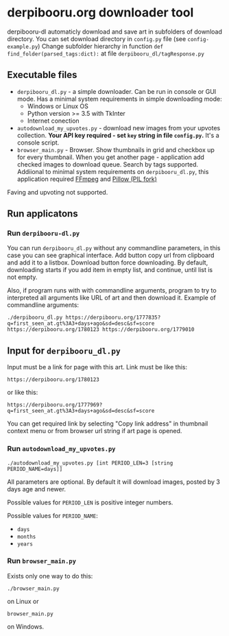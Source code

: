 # derpibooru.org downloader tool

derpibooru-dl automaticly download and save art in subfolders of download directory.
You can set download directory in `config.py` file (see `config-example.py`)
Change subfolder hierarchy in function `def find_folder(parsed_tags:dict):` at file `derpibooru_dl/tagResponse.py`

## Executable files
* `derpibooru_dl.py` - a simple downloader. Can be run in console or GUI mode. Has a minimal system requirements in simple downloading mode:
    * Windows or Linux OS
    * Python version >= 3.5 with TkInter
    * Internet conection
* `autodownload_my_upvotes.py` - download new images from your upvotes collection. <b>Your API key required - set `key` string in file `config.py`.</b> It's a console script. 
* `browser_main.py` - Browser. Show thumbnails in grid and checkbox up for every thumbnail. When you get another page - application add checked images to download queue. Search by tags supported.
Addiional to minimal system requirements on `derpibooru_dl.py`, this application required [FFmpeg](http://ffmpeg.org/) and [Pillow (PIL fork)](https://pypi.org/project/Pillow/)
 
 Faving and upvoting not supported.

## Run applicatons
### Run `derpibooru-dl.py`

You can run `derpibooru_dl.py` without any commandline parameters, in this case you can see graphical interface. Add button copy url from clipboard and add it to a listbox. Download button force downloading. By default, downloading starts if you add item in empty list, and continue, until list is not empty.

Also, if program runs with with commandline arguments, program to try to interpreted all arguments like URL of art and then download it. Example of commandline arguments:
```
./derpibooru_dl.py https://derpibooru.org/1777835?q=first_seen_at.gt%3A3+days+ago&sd=desc&sf=score https://derpibooru.org/1780123 https://derpibooru.org/1779010
```

## Input for `derpibooru_dl.py`
Input must be a link for page with this art. Link must be like this:
```
https://derpibooru.org/1780123
```
or like this:
```
https://derpibooru.org/1777969?q=first_seen_at.gt%3A3+days+ago&sd=desc&sf=score
```
You can get required link by selecting "Copy link address" in thumbnail context menu or from browser url string if art page is opened.

### Run `autodownload_my_upvotes.py`

```
./autodownload_my_upvotes.py [int PERIOD_LEN=3 [string PERIOD_NAME=days]]
```

All parameters are optional. By default it will download images, posted by 3 days age and newer.

Possible values for `PERIOD_LEN` is positive integer numbers.

Possible values for `PERIOD_NAME`:
* `days`
* `months`
* `years`

### Run `browser_main.py`

Exists only one way to do this:

```
./browser_main.py
```
on Linux or

```
browser_main.py
```
on Windows.
